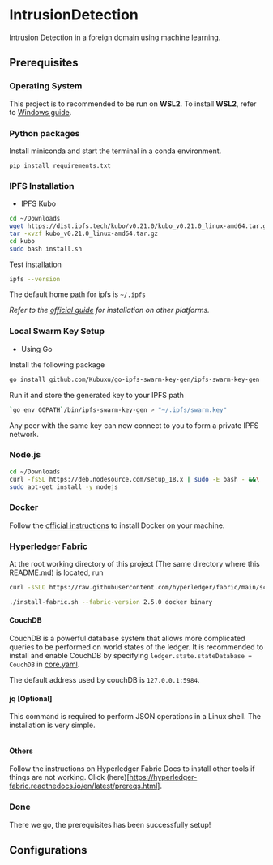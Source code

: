 # IntrusionDetection
Intrusion Detection in a foreign domain using machine learning.

## Prerequisites
### Operating System
This project is to recommended to be run on **WSL2**.
To install **WSL2**, refer to [Windows guide](https://learn.microsoft.com/en-us/windows/wsl/install).

### Python packages
Install miniconda and start the terminal in a conda environment.

`pip install requirements.txt`

### IPFS Installation
- IPFS Kubo
```sh
cd ~/Downloads
wget https://dist.ipfs.tech/kubo/v0.21.0/kubo_v0.21.0_linux-amd64.tar.gz
tar -xvzf kubo_v0.21.0_linux-amd64.tar.gz
cd kubo
sudo bash install.sh
```
Test installation
```sh
ipfs --version
```
The default home path for ipfs is `~/.ipfs`

*Refer to the [official guide](https://docs.ipfs.tech/install/command-line/#system-requirements) for installation on other platforms.* 

### Local Swarm Key Setup
- Using Go

Install the following package
```sh 
go install github.com/Kubuxu/go-ipfs-swarm-key-gen/ipfs-swarm-key-gen
```
Run it and store the generated key to your IPFS path
```sh
`go env GOPATH`/bin/ipfs-swarm-key-gen > "~/.ipfs/swarm.key"
```
Any peer with the same key can now connect to you to form a private IPFS network.

### Node.js
```sh
cd ~/Downloads
curl -fsSL https://deb.nodesource.com/setup_18.x | sudo -E bash - &&\
sudo apt-get install -y nodejs
```

### Docker
Follow the [official instructions](https://docs.docker.com/get-docker/) to install Docker on your machine.

### Hyperledger Fabric

At the root working directory of this project (The same directory where this README.md) is located, run 
```sh
curl -sSLO https://raw.githubusercontent.com/hyperledger/fabric/main/scripts/install-fabric.sh && chmod +x install-fabric.sh

./install-fabric.sh --fabric-version 2.5.0 docker binary
```

#### CouchDB
CouchDB is a powerful database system that allows more complicated queries to be performed on world states of the ledger. It is recommended to install and enable CouchDB by specifying `ledger.state.stateDatabase = CouchDB` in [core.yaml](config/core.yaml).

The default address used by couchDB is `127.0.0.1:5984`.

#### jq \[Optional\]
This command is required to perform JSON operations in a Linux shell. The installation is very simple.
```sh

```


#### Others
Follow the instructions on Hyperledger Fabric Docs to install other tools if things are not working. Click (here)[https://hyperledger-fabric.readthedocs.io/en/latest/prereqs.html].

### Done
There we go, the prerequisites has been successfully setup!

## Configurations